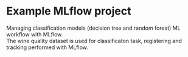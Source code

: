 # Example MLflow project

Managing classification models (decision tree and random forest) ML workflow with MLflow. 
<br>
The wine quality dataset is used for classificaton task, registering and tracking performed with MLflow.
